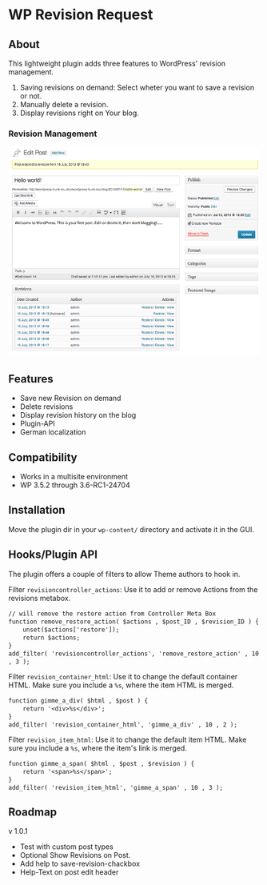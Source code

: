 WP Revision Request
===================

About
-----
This lightweight plugin adds three features to WordPress' revision management.

1. Saving revisions on demand: Select wheter you want to save a revision or not.
2. Manually delete a revision.
3. Display revisions right on Your blog. 

### Revision Management
![Posts Revision Management: Save a revision only on demand. Delete, restore and view Revisions from the Post Editor screen.](screenshot-1.png)


Features
--------
- Save new Revision on demand
- Delete revisions
- Display revision history on the blog
- Plugin-API
- German localization


Compatibility
-------------
- Works in a multisite environment
- WP 3.5.2 through 3.6-RC1-24704


Installation
------------
Move the plugin dir in your `wp-content/` directory and activate it in the GUI.


Hooks/Plugin API
----------
The plugin offers a couple of filters to allow Theme authors to hook in.

Filter `revisioncontroller_actions`:
Use it to add or remove Actions from the revisions metabox.

	// will remove the restore action from Controller Meta Box
	function remove_restore_action( $actions , $post_ID , $revision_ID ) {
		unset($actions['restore']);
		return $actions;
	}
	add_filter( 'revisioncontroller_actions', 'remove_restore_action' , 10 , 3 );


Filter `revision_container_html`:
Use it to change the default container HTML. Make sure you include a `%s`, where the item HTML is merged.

	function gimme_a_div( $html , $post ) {
		return '<div>%s</div>';
	}
	add_filter( 'revision_container_html', 'gimme_a_div' , 10 , 2 );

Filter `revision_item_html`:
Use it to change the default item HTML. Make sure you include a `%s`, where the item's link is merged.

	function gimme_a_span( $html , $post , $revision ) {
		return '<span>%s</span>';
	}
	add_filter( 'revision_item_html', 'gimme_a_span' , 10 , 3 );


Roadmap
-------
v 1.0.1
- Test with custom post types
- Optional Show Revisions on Post.
- Add help to save-revision-chackbox
- Help-Text on post edit header